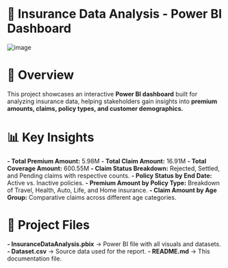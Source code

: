 # 🚀 Insurance Data Analysis - Power BI Dashboard
![image](https://github.com/user-attachments/assets/16f7f9dc-afa2-472e-8e38-9c5a501f1fc1)

# 📌 Overview
This project showcases an interactive **Power BI dashboard** built for analyzing insurance data, helping stakeholders gain insights into **premium amounts, claims, policy types, and customer demographics.**

# 📊 Key Insights
**- Total Premium Amount:** 5.98M
**- Total Claim Amount:** 16.91M
**- Total Coverage Amount:** 600.55M
**- Claim Status Breakdown:** Rejected, Settled, and Pending claims with respective counts.
**- Policy Status by End Date:** Active vs. Inactive policies.
**- Premium Amount by Policy Type:** Breakdown of Travel, Health, Auto, Life, and Home insurance.
**- Claim Amount by Age Group:** Comparative claims across different age categories.

# 📂 Project Files
**- InsuranceDataAnalysis.pbix** → Power BI file with all visuals and datasets.
**- Dataset.csv** → Source data used for the report.
**- README.md** → This documentation file.
